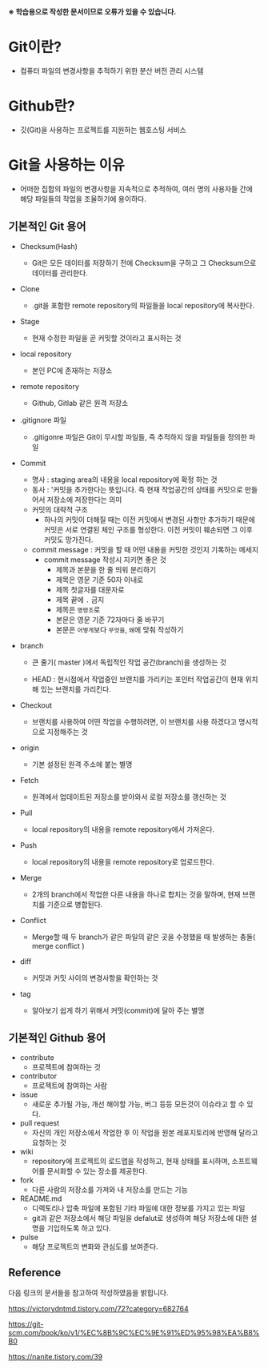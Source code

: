 **※ 학습용으로 작성한 문서이므로 오류가 있을 수 있습니다.**





# Git이란?

-  컴퓨터 파일의 변경사항을 추적하기 위한 분산 버전 관리 시스템



# Github란?

- 깃(Git)을 사용하는 프로젝트를 지원하는 웹호스팅 서비스



# Git을 사용하는 이유

- 어떠한 집합의 파일의 변경사항을 지속적으로 추적하여, 여러 명의 사용자들 간에 해당 파일들의 작업을 조율하기에 용이하다.



## 기본적인 Git 용어

- Checksum(Hash)

  - Git은 모든 데이터를 저장하기 전에 Checksum을 구하고 그 Checksum으로 데이터를 관리한다.

- Clone

  - .git을 포함한 remote repository의 파일들을 local repository에 복사한다.

- Stage

  - 현재 수정한 파일을 곧 커밋할 것이라고 표시하는 것

- local repository

  - 본인 PC에 존재하는 저장소

- remote repository

  - Github, Gitlab 같은 원격 저장소

- .gitignore 파일

  - .gitigonre 파일은 Git이 무시할 파일들, 즉 추적하지 않을 파일들을 정의한 파일

- Commit 

  - 명사 :  staging area의 내용을 local repository에 확정 하는 것
  - 동사 :  '커밋을 추가한다는 뜻입니다. 즉 현재 작업공간의 상태를 커밋으로 만들어서 저장소에 저장한다는 의미
  - 커밋의 대략적 구조
    - 하나의 커밋이 더해질 때는 이전 커밋에서 변경된 사항만 추가하기 때문에 커밋은 서로 연결된 체인 구조를 형성한다. 이전 커밋이 훼손되면 그 이후 커밋도 망가진다.
  - commit message :  커밋을 할 때 어떤 내용을 커밋한 것인지 기록하는 메세지
    - commit message 작성시 지키면 좋은 것
      - 제목과 본문을 한 줄 띄워 분리하기
      - 제목은 영문 기준 50자 이내로
      - 제목 첫글자를 대문자로
      - 제목 끝에 `.` 금지
      - 제목은 `명령조`로
      - 본문은 영문 기준 72자마다 줄 바꾸기
      - 본문은 `어떻게`보다 `무엇을`, `왜`에 맞춰 작성하기

- branch

  - 큰 줄기( master )에서 독립적인 작업 공간(branch)을 생성하는 것

  - HEAD : 현시점에서 작업중인 브랜치를 가리키는 포인터 작업공간이 현재 위치해 있는 브랜치를 가리킨다.

- Checkout

  - 브랜치를 사용하여 어떤 작업을 수행하려면, 이 브랜치를 사용 하겠다고 명시적으로 지정해주는 것

- origin

  - 기본 설정된 원격 주소에 붙는 별명

- Fetch

  - 원격에서 업데이트된 저장소를 받아와서 로컬 저장소를 갱신하는 것

- Pull

  - local repository의 내용을 remote repository에서 가져온다.

- Push

  - local repository의 내용을 remote repository로 업로드한다.

- Merge

  - 2개의 branch에서 작업한 다른 내용을 하나로 합치는 것을 말하며, 현재 브랜치를 기준으로 병합된다.
  
- Conflict

  - Merge할 때 두 branch가 같은 파일의 같은 곳을 수정했을 때 발생하는 충돌( merge conflict )

- diff

  - 커밋과 커밋 사이의 변경사항을 확인하는 것

- tag

  - 알아보기 쉽게 하기 위해서 커밋(commit)에 달아 주는 별명

  

## 기본적인 Github 용어

- contribute
  - 프로젝트에 참여하는 것
- contributor
  - 프로젝트에 참여하는 사람
- issue
  - 새로운 추가될 가능, 개선 해야할 가능, 버그 등등 모든것이 이슈라고 할 수 있다.
- pull request
  - 자신의 개인 저장소에서 작업한 후 이 작업을 원본 레포지토리에 반영해 달라고 요청하는 것
- wiki
  - repository에 프로젝트의 로드맵을 작성하고, 현재 상태를 표시하며, 소프트웨어를 문서화할 수 있는 장소를 제공한다.
- fork
  - 다른 사람의 저장소를 가져와 내 저장소를 만드는 기능
- README.md
  - 디렉토리나 압축 파일에 포함된 기타 파일에 대한 정보를 가지고 있는 파일
  - git과 같은 저장소에서 해당 파일을 defalut로 생성하여  해당 저장소에 대한 설명을 기입하도록 하고 있다.
- pulse
  - 해당 프로젝트의 변화와 관심도를 보여준다.

## Reference

다음 링크의 문서들을 참고하여 작성하였음을 밝힙니다.

https://victorydntmd.tistory.com/72?category=682764

https://git-scm.com/book/ko/v1/%EC%8B%9C%EC%9E%91%ED%95%98%EA%B8%B0

https://nanite.tistory.com/39